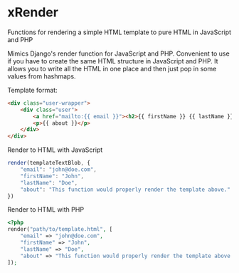 # xRender
Functions for rendering a simple HTML template to pure HTML in JavaScript and PHP

Mimics Django's render function for JavaScript and PHP.
Convenient to use if you have to create the same HTML structure in JavaScript and PHP.
It allows you to write all the HTML in one place and then just pop in some values from hashmaps.

Template format:
```html
<div class="user-wrapper">
    <div class="user">
        <a href="mailto:{{ email }}"><h2>{{ firstName }} {{ lastName }}</h2></a>
        <p>{{ about }}</p>
    </div>
</div>
```

Render to HTML with JavaScript
```js
render(templateTextBlob, {
    "email": "john@doe.com",
    "firstName": "John",
    "lastName": "Doe",
    "about": "This function would properly render the template above."
})
```

Render to HTML with PHP
```php
<?php
render("path/to/template.html", [
    "email" => "john@doe.com",
    "firstName" => "John",
    "lastName" => "Doe",
    "about" => "This function would properly render the template above."
]);
```
